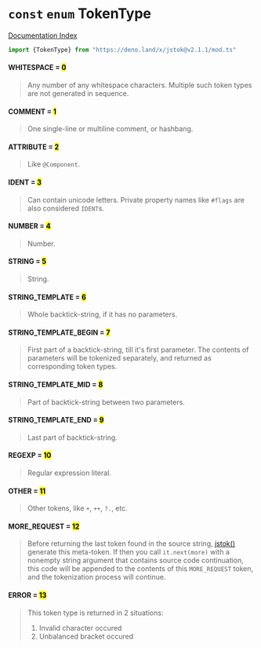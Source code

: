 # `const` `enum` TokenType

[Documentation Index](../README.md)

```ts
import {TokenType} from "https://deno.land/x/jstok@v2.1.1/mod.ts"
```

#### WHITESPACE = <mark>0</mark>

> Any number of any whitespace characters. Multiple such token types are not generated in sequence.



#### COMMENT = <mark>1</mark>

> One single-line or multiline comment, or hashbang.



#### ATTRIBUTE = <mark>2</mark>

> Like `@Component`.



#### IDENT = <mark>3</mark>

> Can contain unicode letters. Private property names like `#flags` are also considered `IDENT`s.



#### NUMBER = <mark>4</mark>

> Number.



#### STRING = <mark>5</mark>

> String.



#### STRING\_TEMPLATE = <mark>6</mark>

> Whole backtick-string, if it has no parameters.



#### STRING\_TEMPLATE\_BEGIN = <mark>7</mark>

> First part of a backtick-string, till it's first parameter.
> The contents of parameters will be tokenized separately, and returned as corresponding token types.



#### STRING\_TEMPLATE\_MID = <mark>8</mark>

> Part of backtick-string between two parameters.



#### STRING\_TEMPLATE\_END = <mark>9</mark>

> Last part of backtick-string.



#### REGEXP = <mark>10</mark>

> Regular expression literal.



#### OTHER = <mark>11</mark>

> Other tokens, like `+`, `++`, `?.`, etc.



#### MORE\_REQUEST = <mark>12</mark>

> Before returning the last token found in the source string, [jstok()](../function.jstok/README.md) generate this meta-token.
> If then you call `it.next(more)` with a nonempty string argument that contains source code continuation,
> this code will be appended to the contents of this `MORE_REQUEST` token, and the tokenization process will continue.



#### ERROR = <mark>13</mark>

> This token type is returned in 2 situations:
> 1. Invalid character occured
> 2. Unbalanced bracket occured



